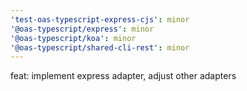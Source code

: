 ```yaml
---
'test-oas-typescript-express-cjs': minor
'@oas-typescript/express': minor
'@oas-typescript/koa': minor
'@oas-typescript/shared-cli-rest': minor
---
```


feat: implement express adapter, adjust other adapters
